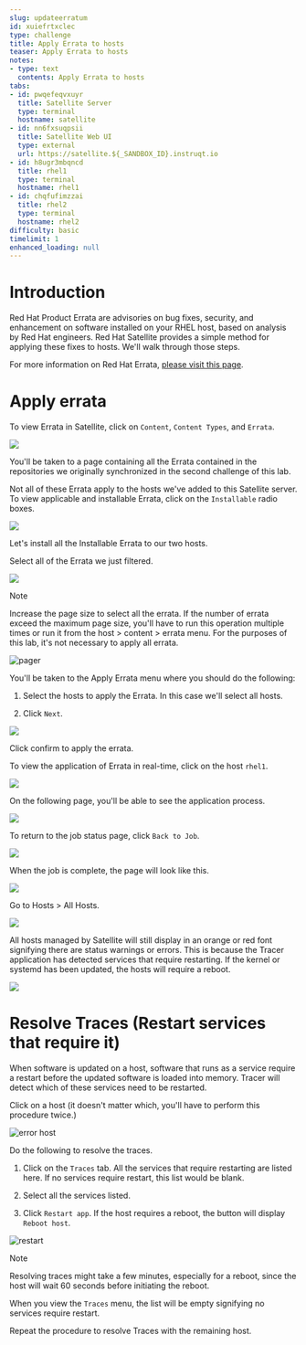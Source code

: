 ```yaml
---
slug: updateerratum
id: xuiefrtxclec
type: challenge
title: Apply Errata to hosts
teaser: Apply Errata to hosts
notes:
- type: text
  contents: Apply Errata to hosts
tabs:
- id: pwqefeqvxuyr
  title: Satellite Server
  type: terminal
  hostname: satellite
- id: nn6fxsuqpsii
  title: Satellite Web UI
  type: external
  url: https://satellite.${_SANDBOX_ID}.instruqt.io
- id: h8ugr3mbqncd
  title: rhel1
  type: terminal
  hostname: rhel1
- id: chqfufimzzai
  title: rhel2
  type: terminal
  hostname: rhel2
difficulty: basic
timelimit: 1
enhanced_loading: null
---
```

Introduction
===
Red Hat Product Errata are advisories on bug fixes, security, and enhancement on software installed on your RHEL host, based on analysis by Red Hat engineers. Red Hat Satellite provides a simple method for applying these fixes to hosts. We'll walk through those steps.

For more information on Red Hat Errata, [please visit this page](https://access.redhat.com/articles/2130961).

Apply errata
===

To view Errata in Satellite, click on `Content`, `Content Types`, and `Errata`.

![](../assets/erratamenubar.png)

You'll be taken to a page containing all the Errata contained in the repositories we originally synchronized in the second challenge of this lab.

Not all of these Errata apply to the hosts we've added to this Satellite server. To view applicable and installable Errata, click on the `Installable` radio boxes.

![](../assets/applicableandinstallable.png)

Let's install all the Installable Errata to our two hosts.

Select all of the Errata we just filtered.

![](../assets/selectallerrata.png)

>[!NOTE]
>Increase the page size to select all the errata. If the number of errata exceed the maximum page size, you'll have to run this operation multiple times or run it from the host > content > errata menu. For the purposes of this lab, it's not necessary to apply all errata.

![pager](../assets/pagersize.png)

You'll be taken to the Apply Errata menu where you should do the following:

1) Select the hosts to apply the Errata. In this case we'll select all hosts.

2) Click `Next`.

![](../assets/applyerratawizard.png)

Click confirm to apply the errata.

To view the application of Errata in real-time, click on the host `rhel1`.

![](../assets/viewapplicationoferratahost.png)

On the following page, you'll be able to see the application process.

![](../assets/process.png)

To return to the job status page, click `Back to Job`.

![](../assets/backtojob.png)

When the job is complete, the page will look like this.

![](../assets/completejobstatus.png)

Go to Hosts > All Hosts.

![](../assets/allhostsagain.png)

All hosts managed by Satellite will still display in an orange or red font signifying there are status warnings or errors. This is because the Tracer application has detected services that require restarting. If the kernel or systemd has been updated, the hosts will require a reboot.

![](../assets/tracesorange.png)

Resolve Traces (Restart services that require it)
===
When software is updated on a host, software that runs as a service require a restart before the updated software is loaded into memory. Tracer will detect which of these services need to be restarted.

Click on a host (it doesn't matter which, you'll have to perform this procedure twice.)

![error host](../assets/errorhost.png)

Do the following to resolve the traces.

1) Click on the `Traces` tab. All the services that require restarting are listed here. If no services require restart, this list would be blank.

2) Select all the services listed.

3) Click `Restart app`. If the host requires a reboot, the button will display `Reboot host`.

![restart](../assets/tracesrestart.png)

>[!NOTE]
>Resolving traces might take a few minutes, especially for a reboot, since the host will wait 60 seconds before initiating the reboot.

When you view the `Traces` menu, the list will be empty signifying no services require restart.

Repeat the procedure to resolve Traces with the remaining host.
